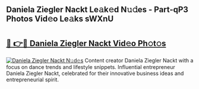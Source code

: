 ## Daniela Ziegler Nackt Le𝚊k𝚎d N𝚞𝚍es - Part-qP3 Photos Vid𝚎o Le𝚊ks sWXnU

# <h2><a href="http://fb42dr7.evod.top/?m=Daniela+Ziegler+Nackt">🔗 👉🔴 Daniela Ziegler Nackt Vid𝚎o Ph𝚘t𝚘s</a></h2>

[![Daniela Ziegler Nackt N𝚞d𝚎s](https://i.imgur.com/8V9OHl7.gif)](http://fb42dr7.evod.top/?m=Daniela+Ziegler+Nackt)
Content creator Daniela Ziegler Nackt with a focus on dance trends and lifestyle snippets. Influential entrepreneur Daniela Ziegler Nackt, celebrated for their innovative business ideas and entrepreneurial spirit. 
